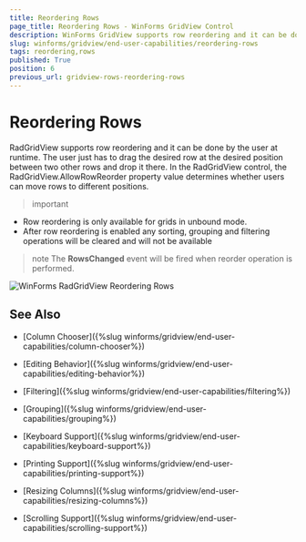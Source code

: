 ```yaml
---
title: Reordering Rows
page_title: Reordering Rows - WinForms GridView Control
description: WinForms GridView supports row reordering and it can be done by the user at run time. 
slug: winforms/gridview/end-user-capabilities/reordering-rows
tags: reordering,rows
published: True
position: 6
previous_url: gridview-rows-reordering-rows
---
```


# Reordering Rows

RadGridView supports row reordering and it can be done by the user at runtime. The user just has to drag the desired row at the desired position between two other rows and drop it there. In the RadGridView control, the RadGridView.AllowRowReorder property value determines whether users can move rows to different positions.
      
>important 
* Row reordering is only available for grids in unbound mode.
* After row reordering is enabled any sorting, grouping and filtering operations will be cleared and will not be available

>note The __RowsChanged__ event will be fired when reorder operation is performed.


![WinForms RadGridView Reordering Rows](images/gridview-rows-reordering-rows001.gif)

## See Also
* [Column Chooser]({%slug winforms/gridview/end-user-capabilities/column-chooser%})

* [Editing Behavior]({%slug winforms/gridview/end-user-capabilities/editing-behavior%})

* [Filtering]({%slug winforms/gridview/end-user-capabilities/filtering%})

* [Grouping]({%slug winforms/gridview/end-user-capabilities/grouping%})

* [Keyboard Support]({%slug winforms/gridview/end-user-capabilities/keyboard-support%})

* [Printing Support]({%slug winforms/gridview/end-user-capabilities/printing-support%})

* [Resizing Columns]({%slug winforms/gridview/end-user-capabilities/resizing-columns%})

* [Scrolling Support]({%slug winforms/gridview/end-user-capabilities/scrolling-support%})

